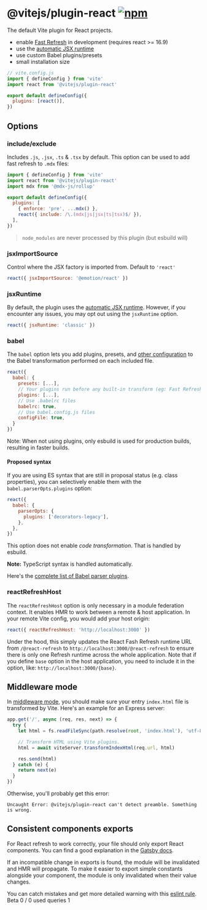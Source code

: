 # @vitejs/plugin-react [![npm](https://img.shields.io/npm/v/@vitejs/plugin-react.svg)](https://npmjs.com/package/@vitejs/plugin-react)

The default Vite plugin for React projects.

- enable [Fast Refresh](https://www.npmjs.com/package/react-refresh) in development (requires react >= 16.9)
- use the [automatic JSX runtime](https://legacy.reactjs.org/blog/2020/09/22/introducing-the-new-jsx-transform.html)
- use custom Babel plugins/presets
- small installation size

```js
// vite.config.js
import { defineConfig } from 'vite'
import react from '@vitejs/plugin-react'

export default defineConfig({
  plugins: [react()],
})
```

## Options

### include/exclude

Includes `.js`, `.jsx`, `.ts` & `.tsx` by default. This option can be used to add fast refresh to `.mdx` files:

```js
import { defineConfig } from 'vite'
import react from '@vitejs/plugin-react'
import mdx from '@mdx-js/rollup'

export default defineConfig({
  plugins: [
    { enforce: 'pre', ...mdx() },
    react({ include: /\.(mdx|js|jsx|ts|tsx)$/ }),
  ],
})
```

> `node_modules` are never processed by this plugin (but esbuild will)

### jsxImportSource

Control where the JSX factory is imported from. Default to `'react'`

```js
react({ jsxImportSource: '@emotion/react' })
```

### jsxRuntime

By default, the plugin uses the [automatic JSX runtime](https://legacy.reactjs.org/blog/2020/09/22/introducing-the-new-jsx-transform.html). However, if you encounter any issues, you may opt out using the `jsxRuntime` option.

```js
react({ jsxRuntime: 'classic' })
```

### babel

The `babel` option lets you add plugins, presets, and [other configuration](https://babeljs.io/docs/en/options) to the Babel transformation performed on each included file.

```js
react({
  babel: {
    presets: [...],
    // Your plugins run before any built-in transform (eg: Fast Refresh)
    plugins: [...],
    // Use .babelrc files
    babelrc: true,
    // Use babel.config.js files
    configFile: true,
  }
})
```

Note: When not using plugins, only esbuild is used for production builds, resulting in faster builds.

#### Proposed syntax

If you are using ES syntax that are still in proposal status (e.g. class properties), you can selectively enable them with the `babel.parserOpts.plugins` option:

```js
react({
  babel: {
    parserOpts: {
      plugins: ['decorators-legacy'],
    },
  },
})
```

This option does not enable _code transformation_. That is handled by esbuild.

**Note:** TypeScript syntax is handled automatically.

Here's the [complete list of Babel parser plugins](https://babeljs.io/docs/en/babel-parser#ecmascript-proposalshttpsgithubcombabelproposals).

### reactRefreshHost

The `reactRefreshHost` option is only necessary in a module federation context. It enables HMR to work between a remote & host application. In your remote Vite config, you would add your host origin:

```js
react({ reactRefreshHost: 'http://localhost:3000' })
```

Under the hood, this simply updates the React Fash Refresh runtime URL from `/@react-refresh` to `http://localhost:3000/@react-refresh` to ensure there is only one Refresh runtime across the whole application. Note that if you define `base` option in the host application, you need to include it in the option, like: `http://localhost:3000/{base}`.

## Middleware mode

In [middleware mode](https://vite.dev/config/server-options.html#server-middlewaremode), you should make sure your entry `index.html` file is transformed by Vite. Here's an example for an Express server:

```js
app.get('/', async (req, res, next) => {
  try {
    let html = fs.readFileSync(path.resolve(root, 'index.html'), 'utf-8')

    // Transform HTML using Vite plugins.
    html = await viteServer.transformIndexHtml(req.url, html)

    res.send(html)
  } catch (e) {
    return next(e)
  }
})
```

Otherwise, you'll probably get this error:

```
Uncaught Error: @vitejs/plugin-react can't detect preamble. Something is wrong.
```

## Consistent components exports

For React refresh to work correctly, your file should only export React components. You can find a good explanation in the [Gatsby docs](https://www.gatsbyjs.com/docs/reference/local-development/fast-refresh/#how-it-works).

If an incompatible change in exports is found, the module will be invalidated and HMR will propagate. To make it easier to export simple constants alongside your component, the module is only invalidated when their value changes.

You can catch mistakes and get more detailed warning with this [eslint rule](https://github.com/ArnaudBarre/eslint-plugin-react-refresh).
Beta
0 / 0
used queries
1
